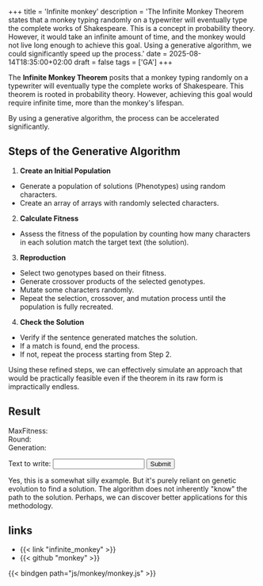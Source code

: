 +++
title = 'Infinite monkey'
description = 'The Infinite Monkey Theorem states that a monkey typing randomly on a typewriter will eventually type the complete works of Shakespeare. This is a concept in probability theory. However, it would take an infinite amount of time, and the monkey would not live long enough to achieve this goal. Using a generative algorithm, we could significantly speed up the process.'
date = 2025-08-14T18:35:00+02:00
draft = false
tags = ['GA']
+++

The **Infinite Monkey Theorem** posits that a monkey typing randomly on a
typewriter will eventually type the complete works of Shakespeare. This theorem
is rooted in probability theory. However, achieving this goal would require
infinite time, more than the monkey's lifespan.

By using a generative algorithm, the process can be accelerated significantly.

## Steps of the Generative Algorithm

1. **Create an Initial Population**
- Generate a population of solutions (Phenotypes) using random characters.
- Create an array of arrays with randomly selected characters.

2. **Calculate Fitness**
- Assess the fitness of the population by counting how many characters in each
solution match the target text (the solution).

3. **Reproduction**
- Select two genotypes based on their fitness.
- Generate crossover products of the selected genotypes.
- Mutate some characters randomly.
- Repeat the selection, crossover, and mutation process until the population is fully recreated.

4. **Check the Solution**
- Verify if the sentence generated matches the solution.
- If a match is found, end the process.
- If not, repeat the process starting from Step 2.

Using these refined steps, we can effectively simulate an approach that would
be practically feasible even if the theorem in its raw form is impractically
endless.

## Result


<div>
<div id="result-string"> </div>
<div>MaxFitness: <span id="maxFitness"></span></div>
<div>Round: <span id="round"></span></div>
<div>Generation: <span id="count-string"></span></div>

<label for="targetInput">Text to write:</label>
<input type="text" id="target">
<input type="submit" id="targetSubmit" value="Submit">
</div>

Yes, this is a somewhat silly example. But it's purely reliant on genetic
evolution to find a solution. The algorithm does not inherently "know" 
the path to the solution. Perhaps, we can discover better applications 
for this methodology.

## links

- {{< link "infinite_monkey" >}}
- {{< github "monkey" >}}

<style>
  .letter {
    font-family: monospace;
    font-size: 2em;
    font-weight: light;
    display: inline-block;
    width: 1em;
  }
  .letter-good {
    font-family: monospace;
    font-size: 2em;
    font-weight: bold;
    display: inline-block;
    width: 1em;
  }
</style>

{{< bindgen path="js/monkey/monkey.js" >}}
